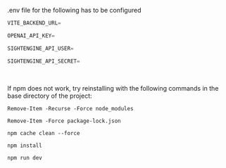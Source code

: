 .env file for the following has to be configured

```python
VITE_BACKEND_URL=

OPENAI_API_KEY=

SIGHTENGINE_API_USER=

SIGHTENGINE_API_SECRET=
```

<br>

If npm does not work, try reinstalling with the following commands in the base directory of the project:

```
Remove-Item -Recurse -Force node_modules

Remove-Item -Force package-lock.json

npm cache clean --force

npm install

npm run dev
```
